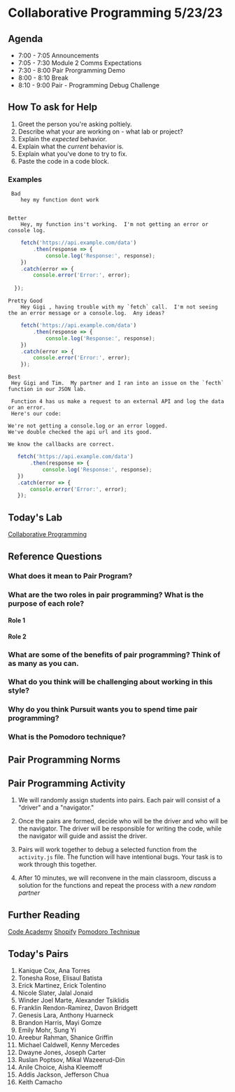 # Collaborative Programming 5/23/23

## Agenda
* 7:00 - 7:05 Announcements 
* 7:05 - 7:30 Module 2 Comms Expectations
* 7:30 - 8:00 Pair Prorgramming Demo  
* 8:00 - 8:10 Break
* 8:10 - 9:00 Pair - Programming Debug Challenge 

## How To ask for Help 
1.  Greet the person you're asking poltiely.
2.  Describe what your are working on - what lab or project?
3.  Explain the *expected* behavior.
4.  Explain what the *current* behavior is.
5.  Explain what you've done to try to fix.
6.  Paste the code in a code block.

### Examples
     Bad
        hey my function dont work
    

    Better
        Hey, my function ins't working.  I'm not getting an error or console log.
```js 
    fetch('https://api.example.com/data')
        .then(response => {
            console.log('Response:', response);
    })
    .catch(error => {
        console.error('Error:', error);
    
  });
```
    Pretty Good 
        Hey Gigi , having trouble with my `fetch` call.  I'm not seeing the an error message or a console.log.  Any ideas?
        
```js
    fetch('https://api.example.com/data')
        .then(response => {
            console.log('Response:', response);
    })
    .catch(error => {
        console.error('Error:', error);
    });
```
    Best
     Hey Gigi and Tim.  My partner and I ran into an issue on the `fecth` function in our JSON lab.

     Function 4 has us make a request to an external API and log the data or an error.
     Here's our code:

    We're not getting a console.log or an error logged. 
    We've double checked the api url and its good.

    We know the callbacks are correct.
 ```js
    fetch('https://api.example.com/data')
        .then(response => {
            console.log('Response:', response);
    })
    .catch(error => {
        console.error('Error:', error);
    });
```

    


## Today's Lab
[Collaborative Programming](https://github.com/10-2-pursuit/lab-collaborative-programming)

## Reference Questions

### What does it mean to Pair Program?

### What are the two roles in pair programming? What is the purpose of each role?

#### Role 1 


#### Role 2


### What are some of the benefits of pair programming? Think of as many as you can.

### What do you think will be challenging about working in this style?

### Why do you think Pursuit wants you to spend time pair programming?

### What is the Pomodoro technique?


## Pair Programming Norms





## Pair Programming Activity

1.  We will randomly assign students into pairs. Each pair will consist of a "driver" and a "navigator."

2. Once the pairs are formed, decide who will be the driver and who will be the navigator. The driver will be responsible for writing the code, while the navigator will guide and assist the driver.

3.  Pairs will work together to debug a selected function from the `activity.js` file. The function will have intentional bugs.  Your task is to work through this together.  

4.  After 10 minutes, we will reconvene in the main classroom, discuss a solution for the functions and repeat the process with a _new random partner_



##  Further Reading
[Code Academy](https://www.codecademy.com/resources/blog/what-is-pair-programming/)
[Shopify](https://shopify.engineering/pair-programming-explained)
[Pomodoro Technique](https://lifehacker.com/productivity-101-a-primer-to-the-pomodoro-technique-1598992730)

## Today's Pairs

1. Kanique Cox, Ana Torres
2. Tonesha Rose, Elisaul Batista
3. Erick Martinez, Erick Tolentino
4. Nicole Slater, Jalal Jonaid
5. Winder Joel Marte, Alexander Tsiklidis
6. Franklin Rendon-Ramirez, Davon Bridgett
7. Genesis Lara, Anthony Huarneck
8. Brandon Harris, Mayi Gomze
9. Emily Mohr, Sung Yi
10. Areebur Rahman, Shanice Griffin
11. Michael Caldwell, Kenny Mercedes
12. Dwayne Jones, Joseph Carter
13. Ruslan Poptsov, Mikal Wazeerud-Din
14. Anile Choice, Aisha Kleemoff
15. Addis Jackson, Jefferson Chua
16. Keith Camacho

